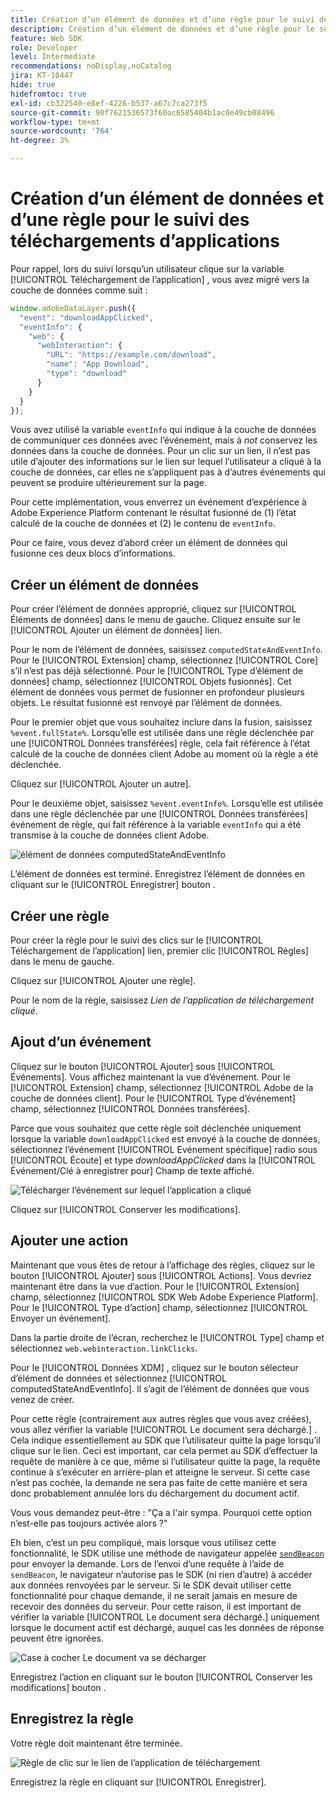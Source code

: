 ```yaml
---
title: Création d’un élément de données et d’une règle pour le suivi des téléchargements d’applications
description: Création d’un élément de données et d’une règle pour le suivi des téléchargements d’applications
feature: Web SDK
role: Developer
level: Intermediate
recommendations: noDisplay,noCatalog
jira: KT-10447
hide: true
hidefromtoc: true
exl-id: cb322540-e8ef-4226-b537-a67c7ca273f5
source-git-commit: 90f7621536573f60ac6585404b1ac0e49cb08496
workflow-type: tm+mt
source-wordcount: '764'
ht-degree: 3%

---
```


# Création d’un élément de données et d’une règle pour le suivi des téléchargements d’applications

Pour rappel, lors du suivi lorsqu’un utilisateur clique sur la variable [!UICONTROL Téléchargement de l’application] , vous avez migré vers la couche de données comme suit :

```js
window.adobeDataLayer.push({
  "event": "downloadAppClicked",
  "eventInfo": {
    "web": {
      "webInteraction": {
        "URL": "https://example.com/download",
        "name": "App Download",
        "type": "download"
      }
    }
  }
});
```

Vous avez utilisé la variable `eventInfo` qui indique à la couche de données de communiquer ces données avec l’événement, mais à _not_ conservez les données dans la couche de données. Pour un clic sur un lien, il n’est pas utile d’ajouter des informations sur le lien sur lequel l’utilisateur a cliqué à la couche de données, car elles ne s’appliquent pas à d’autres événements qui peuvent se produire ultérieurement sur la page.

Pour cette implémentation, vous enverrez un événement d’expérience à Adobe Experience Platform contenant le résultat fusionné de (1) l’état calculé de la couche de données et (2) le contenu de `eventInfo`.

Pour ce faire, vous devez d’abord créer un élément de données qui fusionne ces deux blocs d’informations.

## Créer un élément de données

Pour créer l’élément de données approprié, cliquez sur [!UICONTROL Éléments de données] dans le menu de gauche. Cliquez ensuite sur le [!UICONTROL Ajouter un élément de données] lien.

Pour le nom de l’élément de données, saisissez `computedStateAndEventInfo`. Pour le [!UICONTROL Extension] champ, sélectionnez [!UICONTROL Core] s’il n’est pas déjà sélectionné. Pour le [!UICONTROL Type d’élément de données] champ, sélectionnez [!UICONTROL Objets fusionnés]. Cet élément de données vous permet de fusionner en profondeur plusieurs objets. Le résultat fusionné est renvoyé par l’élément de données.

Pour le premier objet que vous souhaitez inclure dans la fusion, saisissez `%event.fullState%`. Lorsqu’elle est utilisée dans une règle déclenchée par une [!UICONTROL Données transférées] règle, cela fait référence à l’état calculé de la couche de données client Adobe au moment où la règle a été déclenchée.

Cliquez sur [!UICONTROL Ajouter un autre].

Pour le deuxième objet, saisissez `%event.eventInfo%`. Lorsqu’elle est utilisée dans une règle déclenchée par une [!UICONTROL Données transférées] événement de règle, qui fait référence à la variable `eventInfo` qui a été transmise à la couche de données client Adobe.

![élément de données computedStateAndEventInfo](../../../assets/implementation-strategy/computed-state-and-event-info-data-element.png)

L’élément de données est terminé. Enregistrez l’élément de données en cliquant sur le [!UICONTROL Enregistrer] bouton .

## Créer une règle

Pour créer la règle pour le suivi des clics sur le [!UICONTROL Téléchargement de l’application] lien, premier clic [!UICONTROL Règles] dans le menu de gauche.

Cliquez sur [!UICONTROL Ajouter une règle].

Pour le nom de la règle, saisissez _Lien de l’application de téléchargement cliqué_.

## Ajout d’un événement

Cliquez sur le bouton [!UICONTROL Ajouter] sous [!UICONTROL Événements]. Vous affichez maintenant la vue d’événement. Pour le [!UICONTROL Extension] champ, sélectionnez [!UICONTROL Adobe de la couche de données client]. Pour le [!UICONTROL Type d’événement] champ, sélectionnez [!UICONTROL Données transférées].

Parce que vous souhaitez que cette règle soit déclenchée uniquement lorsque la variable `downloadAppClicked` est envoyé à la couche de données, sélectionnez l’événement [!UICONTROL Evénement spécifique] radio sous [!UICONTROL Écoute] et type _downloadAppClicked_ dans la [!UICONTROL Événement/Clé à enregistrer pour]  Champ de texte affiché.

![Télécharger l’événement sur lequel l’application a cliqué](../../../assets/implementation-strategy/download-app-clicked-event.png)

Cliquez sur [!UICONTROL Conserver les modifications].

## Ajouter une action

Maintenant que vous êtes de retour à l’affichage des règles, cliquez sur le bouton [!UICONTROL Ajouter] sous [!UICONTROL Actions]. Vous devriez maintenant être dans la vue d’action. Pour le [!UICONTROL Extension] champ, sélectionnez [!UICONTROL SDK Web Adobe Experience Platform]. Pour le [!UICONTROL Type d’action] champ, sélectionnez [!UICONTROL Envoyer un événement].

Dans la partie droite de l’écran, recherchez le [!UICONTROL Type] champ et sélectionnez `web.webinteraction.linkClicks`.

Pour le [!UICONTROL Données XDM] , cliquez sur le bouton sélecteur d’élément de données et sélectionnez [!UICONTROL computedStateAndEventInfo]. Il s’agit de l’élément de données que vous venez de créer.

Pour cette règle (contrairement aux autres règles que vous avez créées), vous allez vérifier la variable [!UICONTROL Le document sera déchargé.] . Cela indique essentiellement au SDK que l’utilisateur quitte la page lorsqu’il clique sur le lien. Ceci est important, car cela permet au SDK d’effectuer la requête de manière à ce que, même si l’utilisateur quitte la page, la requête continue à s’exécuter en arrière-plan et atteigne le serveur. Si cette case n’est pas cochée, la demande ne sera pas faite de cette manière et sera donc probablement annulée lors du déchargement du document actif.

Vous vous demandez peut-être : &quot;Ça a l&#39;air sympa. Pourquoi cette option n’est-elle pas toujours activée alors ?&quot;

Eh bien, c’est un peu compliqué, mais lorsque vous utilisez cette fonctionnalité, le SDK utilise une méthode de navigateur appelée [`sendBeacon`](https://developer.mozilla.org/fr-FR/docs/Web/API/Navigator/sendBeacon) pour envoyer la demande. Lors de l’envoi d’une requête à l’aide de `sendBeacon`, le navigateur n’autorise pas le SDK (ni rien d’autre) à accéder aux données renvoyées par le serveur. Si le SDK devait utiliser cette fonctionnalité pour chaque demande, il ne serait jamais en mesure de recevoir des données du serveur. Pour cette raison, il est important de vérifier la variable [!UICONTROL Le document sera déchargé.] uniquement lorsque le document actif est déchargé, auquel cas les données de réponse peuvent être ignorées.

![Case à cocher Le document va se décharger](../../../assets/implementation-strategy/document-will-unload.png)

Enregistrez l’action en cliquant sur le bouton [!UICONTROL Conserver les modifications] bouton .

## Enregistrez la règle

Votre règle doit maintenant être terminée.

![Règle de clic sur le lien de l’application de téléchargement](../../../assets/implementation-strategy/download-app-link-clicked-rule.png)

Enregistrez la règle en cliquant sur [!UICONTROL Enregistrer].
